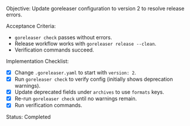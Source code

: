 Objective: Update goreleaser configuration to version 2 to resolve release errors.

Acceptance Criteria:
- `goreleaser check` passes without errors.
- Release workflow works with `goreleaser release --clean`.
- Verification commands succeed.

Implementation Checklist:
- [x] Change `.goreleaser.yaml` to start with `version: 2`.
- [x] Run `goreleaser check` to verify config (initially shows deprecation warnings).
- [x] Update deprecated fields under `archives` to use `formats` keys.
- [x] Re-run `goreleaser check` until no warnings remain.
- [x] Run verification commands.

Status: Completed
